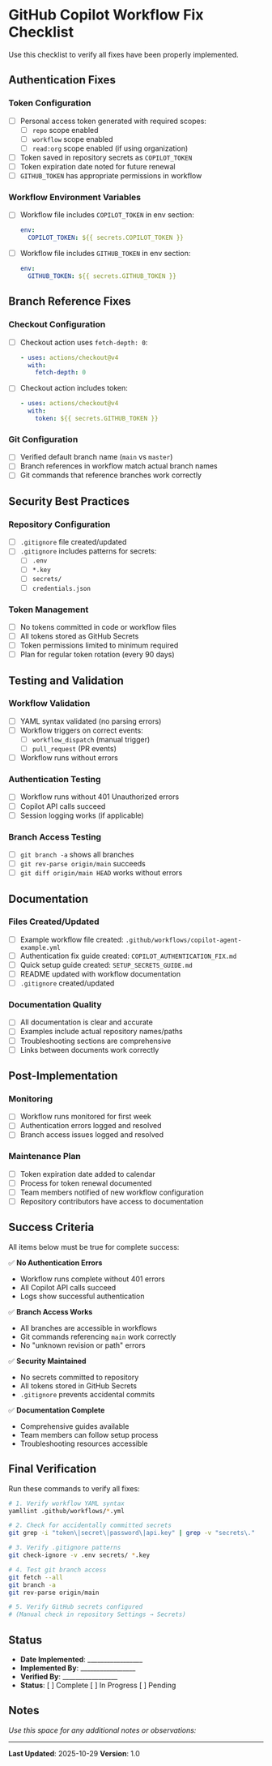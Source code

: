 # GitHub Copilot Workflow Fix Checklist

Use this checklist to verify all fixes have been properly implemented.

## Authentication Fixes

### Token Configuration
- [ ] Personal access token generated with required scopes:
  - [ ] `repo` scope enabled
  - [ ] `workflow` scope enabled
  - [ ] `read:org` scope enabled (if using organization)
- [ ] Token saved in repository secrets as `COPILOT_TOKEN`
- [ ] Token expiration date noted for future renewal
- [ ] `GITHUB_TOKEN` has appropriate permissions in workflow

### Workflow Environment Variables
- [ ] Workflow file includes `COPILOT_TOKEN` in env section:
  ```yaml
  env:
    COPILOT_TOKEN: ${{ secrets.COPILOT_TOKEN }}
  ```
- [ ] Workflow file includes `GITHUB_TOKEN` in env section:
  ```yaml
  env:
    GITHUB_TOKEN: ${{ secrets.GITHUB_TOKEN }}
  ```

## Branch Reference Fixes

### Checkout Configuration
- [ ] Checkout action uses `fetch-depth: 0`:
  ```yaml
  - uses: actions/checkout@v4
    with:
      fetch-depth: 0
  ```
- [ ] Checkout action includes token:
  ```yaml
  - uses: actions/checkout@v4
    with:
      token: ${{ secrets.GITHUB_TOKEN }}
  ```

### Git Configuration
- [ ] Verified default branch name (`main` vs `master`)
- [ ] Branch references in workflow match actual branch names
- [ ] Git commands that reference branches work correctly

## Security Best Practices

### Repository Configuration
- [ ] `.gitignore` file created/updated
- [ ] `.gitignore` includes patterns for secrets:
  - [ ] `.env`
  - [ ] `*.key`
  - [ ] `secrets/`
  - [ ] `credentials.json`

### Token Management
- [ ] No tokens committed in code or workflow files
- [ ] All tokens stored as GitHub Secrets
- [ ] Token permissions limited to minimum required
- [ ] Plan for regular token rotation (every 90 days)

## Testing and Validation

### Workflow Validation
- [ ] YAML syntax validated (no parsing errors)
- [ ] Workflow triggers on correct events:
  - [ ] `workflow_dispatch` (manual trigger)
  - [ ] `pull_request` (PR events)
- [ ] Workflow runs without errors

### Authentication Testing
- [ ] Workflow runs without 401 Unauthorized errors
- [ ] Copilot API calls succeed
- [ ] Session logging works (if applicable)

### Branch Access Testing
- [ ] `git branch -a` shows all branches
- [ ] `git rev-parse origin/main` succeeds
- [ ] `git diff origin/main HEAD` works without errors

## Documentation

### Files Created/Updated
- [ ] Example workflow file created: `.github/workflows/copilot-agent-example.yml`
- [ ] Authentication fix guide created: `COPILOT_AUTHENTICATION_FIX.md`
- [ ] Quick setup guide created: `SETUP_SECRETS_GUIDE.md`
- [ ] README updated with workflow documentation
- [ ] `.gitignore` created/updated

### Documentation Quality
- [ ] All documentation is clear and accurate
- [ ] Examples include actual repository names/paths
- [ ] Troubleshooting sections are comprehensive
- [ ] Links between documents work correctly

## Post-Implementation

### Monitoring
- [ ] Workflow runs monitored for first week
- [ ] Authentication errors logged and resolved
- [ ] Branch access issues logged and resolved

### Maintenance Plan
- [ ] Token expiration date added to calendar
- [ ] Process for token renewal documented
- [ ] Team members notified of new workflow configuration
- [ ] Repository contributors have access to documentation

## Success Criteria

All items below must be true for complete success:

✅ **No Authentication Errors**
- Workflow runs complete without 401 errors
- All Copilot API calls succeed
- Logs show successful authentication

✅ **Branch Access Works**
- All branches are accessible in workflows
- Git commands referencing `main` work correctly
- No "unknown revision or path" errors

✅ **Security Maintained**
- No secrets committed to repository
- All tokens stored in GitHub Secrets
- `.gitignore` prevents accidental commits

✅ **Documentation Complete**
- Comprehensive guides available
- Team members can follow setup process
- Troubleshooting resources accessible

## Final Verification

Run these commands to verify all fixes:

```bash
# 1. Verify workflow YAML syntax
yamllint .github/workflows/*.yml

# 2. Check for accidentally committed secrets
git grep -i "token\|secret\|password\|api.key" | grep -v "secrets\."

# 3. Verify .gitignore patterns
git check-ignore -v .env secrets/ *.key

# 4. Test git branch access
git fetch --all
git branch -a
git rev-parse origin/main

# 5. Verify GitHub secrets configured
# (Manual check in repository Settings → Secrets)
```

## Status

- **Date Implemented**: _________________
- **Implemented By**: _________________
- **Verified By**: _________________
- **Status**: [ ] Complete [ ] In Progress [ ] Pending

## Notes

_Use this space for any additional notes or observations:_

---

**Last Updated**: 2025-10-29
**Version**: 1.0

